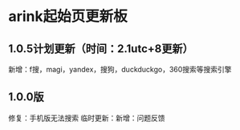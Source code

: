# arink起始页更新板
## 1.0.5计划更新（时间：2.1utc+8更新）
新增：f搜，magi，yandex，搜狗，duckduckgo，360搜索等搜索引擎
## 1.0.0版
修复：手机版无法搜索
临时更新：新增：问题反馈
